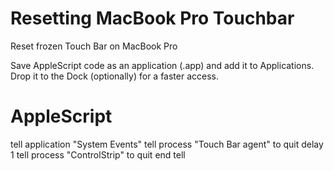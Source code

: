 # Resetting MacBook Pro Touchbar
Reset frozen Touch Bar on MacBook Pro

Save AppleScript code as an application (.app) and add it to Applications.
Drop it to the Dock (optionally) for a faster access.

# AppleScript
tell application "System Events"
tell process "Touch Bar agent" to quit
delay 1
tell process "ControlStrip" to quit
end tell

